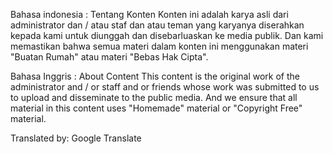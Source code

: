 Bahasa indonesia :
Tentang Konten
Konten ini adalah karya asli dari administrator dan / atau staf dan atau teman yang karyanya diserahkan kepada kami untuk diunggah dan disebarluaskan ke media publik. Dan kami memastikan bahwa semua materi dalam konten ini menggunakan materi "Buatan Rumah" atau materi "Bebas Hak Cipta".

Bahasa Inggris :
About Content
This content is the original work of the administrator and / or staff and or friends whose work was submitted to us to upload and disseminate to the public media. And we ensure that all material in this content uses "Homemade" material or "Copyright Free" material.

Translated by: Google Translate